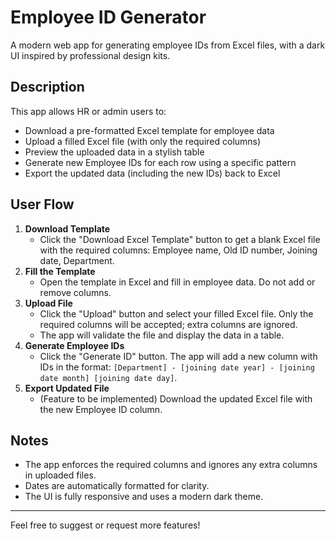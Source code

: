 # Employee ID Generator

A modern web app for generating employee IDs from Excel files, with a dark UI inspired by professional design kits.

## Description
This app allows HR or admin users to:
- Download a pre-formatted Excel template for employee data
- Upload a filled Excel file (with only the required columns)
- Preview the uploaded data in a stylish table
- Generate new Employee IDs for each row using a specific pattern
- Export the updated data (including the new IDs) back to Excel

## User Flow
1. **Download Template**
   - Click the "Download Excel Template" button to get a blank Excel file with the required columns: Employee name, Old ID number, Joining date, Department.
2. **Fill the Template**
   - Open the template in Excel and fill in employee data. Do not add or remove columns.
3. **Upload File**
   - Click the "Upload" button and select your filled Excel file. Only the required columns will be accepted; extra columns are ignored.
   - The app will validate the file and display the data in a table.
4. **Generate Employee IDs**
   - Click the "Generate ID" button. The app will add a new column with IDs in the format: `[Department] - [joining date year] - [joining date month] [joining date day]`.
5. **Export Updated File**
   - (Feature to be implemented) Download the updated Excel file with the new Employee ID column.

## Notes
- The app enforces the required columns and ignores any extra columns in uploaded files.
- Dates are automatically formatted for clarity.
- The UI is fully responsive and uses a modern dark theme.

---

Feel free to suggest or request more features! 